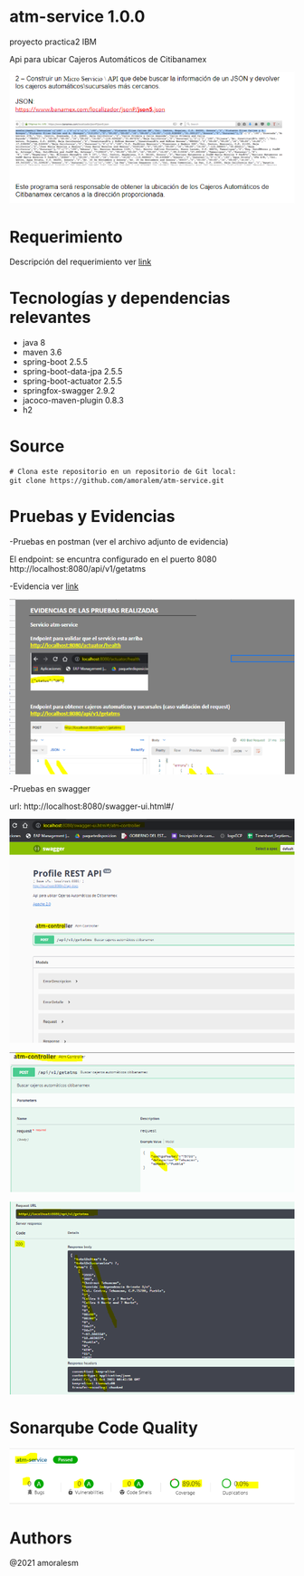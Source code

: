 # atm-service 1.0.0
proyecto practica2 IBM

Api para ubicar Cajeros Automáticos de Citibanamex

![Screenshot](./documentacion/portada.PNG)

# Requerimiento
Descripci&oacute;n del requerimiento ver [link](./documentacion/requerimiento/req.pdf)

# Tecnolog&iacute;as y dependencias relevantes
 - java 8
 - maven 3.6
 - spring-boot 2.5.5
 - spring-boot-data-jpa 2.5.5
 - spring-boot-actuator 2.5.5
 - springfox-swagger 2.9.2
 - jacoco-maven-plugin 0.8.3
 - h2 

# Source
```
# Clona este repositorio en un repositorio de Git local:
git clone https://github.com/amoralem/atm-service.git
```

# Pruebas y Evidencias 
-Pruebas en postman (ver el archivo adjunto de evidencia)

El endpoint: se encuntra configurado en el puerto 8080
http://localhost:8080/api/v1/getatms

-Evidencia ver [link](./documentacion/evidencia/evidencia.xlsx)

![Screenshot](./documentacion/evidencia.PNG)

-Pruebas en swagger

url: http://localhost:8080/swagger-ui.html#/

![Screenshot](./documentacion/swagger.PNG)

![Screenshot](./documentacion/swagger1.PNG)

![Screenshot](./documentacion/swagger2.PNG)

# Sonarqube Code Quality
![Screenshot](./documentacion/sonar.PNG)

# Authors 
@2021 amoralesm
